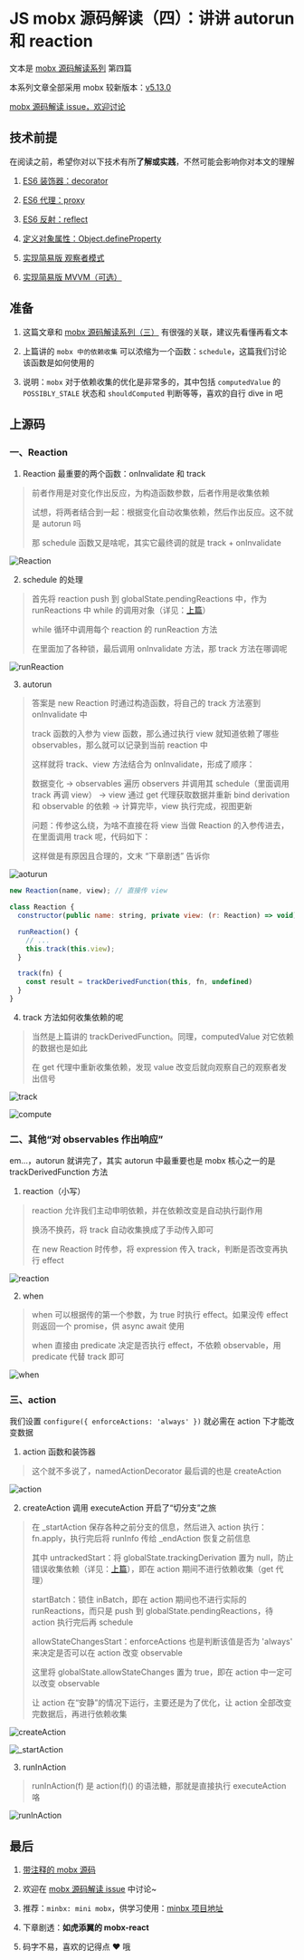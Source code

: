 # JS mobx 源码解读（四）：讲讲 autorun 和 reaction

文本是 [mobx 源码解读系列](https://github.com/lawler61/blog#js-%E7%9B%B8%E5%85%B3) 第四篇

本系列文章全部采用 mobx 较新版本：[v5.13.0](https://github.com/lawler61/mobx)

[mobx 源码解读 issue，欢迎讨论](https://github.com/lawler61/blog/issues?q=is%3Aissue+is%3Aopen+label%3A%22mobx+%E6%BA%90%E7%A0%81%E8%A7%A3%E8%AF%BB%22)

## 技术前提

在阅读之前，希望你对以下技术有所**了解或实践**，不然可能会影响你对本文的理解

1. [ES6 装饰器：decorator](http://es6.ruanyifeng.com/#docs/decorator)

2. [ES6 代理：proxy](http://es6.ruanyifeng.com/#docs/proxy)

3. [ES6 反射：reflect](http://es6.ruanyifeng.com/#docs/reflect)

4. [定义对象属性：Object.defineProperty](https://developer.mozilla.org/zh-CN/docs/Web/JavaScript/Reference/Global_Objects/Object/defineProperty)

5. [实现简易版 观察者模式](https://github.com/lawler61/blog/issues/1)

6. [实现简易版 MVVM（可选）](https://github.com/lawler61/blog/issues/5)

## 准备

1. 这篇文章和 [mobx 源码解读系列（三）](https://github.com/lawler61/blog/blob/master/js/mobx-source/3.collect-dependencies.md) 有很强的关联，建议先看懂再看文本

2. 上篇讲的 `mobx 中的依赖收集` 可以浓缩为一个函数：`schedule`，这篇我们讨论该函数是如何使用的

3. 说明：`mobx` 对于依赖收集的优化是非常多的，其中包括 `computedValue` 的 `POSSIBLY_STALE` 状态和 `shouldComputed` 判断等等，喜欢的自行 dive in 吧

## 上源码

### 一、Reaction

1. Reaction 最重要的两个函数：onInvalidate 和 track

> 前者作用是对变化作出反应，为构造函数参数，后者作用是收集依赖
>
> 试想，将两者结合到一起：根据变化自动收集依赖，然后作出反应。这不就是 autorun 吗
>
> 那 schedule 函数又是啥呢，其实它最终调的就是 track + onInvalidate

![Reaction](./images/4/1.Reaction.png)

2. schedule 的处理

> 首先将 reaction push 到 globalState.pendingReactions 中，作为 runReactions 中 while 的调用对象（详见：[上篇](https://github.com/lawler61/blog/blob/master/js/mobx-source/3.collect-dependencies.md)）
>
> while 循环中调用每个 reaction 的 runReaction 方法
>
> 在里面加了各种锁，最后调用 onInvalidate 方法，那 track 方法在哪调呢

![runReaction](./images/4/2.runReaction.png)

3. autorun

> 答案是 new Reaction 时通过构造函数，将自己的 track 方法塞到 onInvalidate 中
>
> track 函数的入参为 view 函数，那么通过执行 view 就知道依赖了哪些 observables，那么就可以记录到当前 reaction 中
>
> 这样就将 track、view 方法结合为 onInvalidate，形成了顺序：
>
> 数据变化 -> observables 遍历 observers 并调用其 schedule（里面调用 track 再调 view） -> view 通过 get 代理获取数据并重新 bind derivation 和 observable 的依赖 -> 计算完毕，view 执行完成，视图更新
>
> 问题：传参这么绕，为啥不直接在将 view 当做 Reaction 的入参传进去，在里面调用 track 呢，代码如下：
>
> 这样做是有原因且合理的，文末 “下章剧透” 告诉你

![aoturun](./images/4/3.autorun.png)

```js
new Reaction(name, view); // 直接传 view

class Reaction {
  constructor(public name: string, private view: (r: Reaction) => void) {}

  runReaction() {
    // ...
    this.track(this.view);
  }

  track(fn) {
    const result = trackDerivedFunction(this, fn, undefined)
  }
}
```

4. track 方法如何收集依赖的呢

> 当然是上篇讲的 trackDerivedFunction。同理，computedValue 对它依赖的数据也是如此
>
> 在 get 代理中重新收集依赖，发现 value 改变后就向观察自己的观察者发出信号

![track](./images/4/4.track.png)

![compute](./images/4/5.compute.png)

### 二、其他“对 observables 作出响应”

em...，autorun 就讲完了，其实 autorun 中最重要也是 mobx 核心之一的是 trackDerivedFunction 方法

1. reaction（小写）

> reaction 允许我们主动申明依赖，并在依赖改变是自动执行副作用
>
> 换汤不换药，将 track 自动收集换成了手动传入即可
>
> 在 new Reaction 时传参，将 expression 传入 track，判断是否改变再执行 effect

![reaction](./images/4/6.reaction.png)

2. when

> when 可以根据传的第一个参数，为 true 时执行 effect。如果没传 effect 则返回一个 promise，供 async await 使用
>
> when 直接由 predicate 决定是否执行 effect，不依赖 observable，用 predicate 代替 track 即可

![when](./images/4/7.when.png)

### 三、action

我们设置 `configure({ enforceActions: 'always' })` 就必需在 action 下才能改变数据

1. action 函数和装饰器

> 这个就不多说了，namedActionDecorator 最后调的也是 createAction

![action](./images/4/8.action.png)

2. createAction 调用 executeAction 开启了“切分支”之旅

> 在 _startAction 保存各种之前分支的信息，然后进入 action 执行：fn.apply，执行完后将 runInfo 传给 _endAction 恢复之前信息
>
> 其中 untrackedStart：将 globalState.trackingDerivation 置为 null，防止错误收集依赖（详见：[上篇](https://github.com/lawler61/blog/blob/master/js/mobx-source/3.collect-dependencies.md)），即在 action 期间不进行依赖收集（get 代理）
>
> startBatch：锁住 inBatch，即在 action 期间也不进行实际的 runReactions，而只是 push 到 globalState.pendingReactions，待 action 执行完后再 schedule
>
> allowStateChangesStart：enforceActions 也是判断该值是否为 'always' 来决定是否可以在 action 改变 observable
>
> 这里将 globalState.allowStateChanges 置为 true，即在 action 中一定可以改变 observable
>
> 让 action 在“安静”的情况下运行，主要还是为了优化，让 action 全部改变完数据后，再进行依赖收集

![createAction](./images/4/9.createAction.png)

![_startAction](./images/4/10._startAction.png)

3. runInAction

> runInAction(f) 是 action(f)() 的语法糖，那就是直接执行 executeAction 咯

![runInAction](./images/4/11.runInAction.png)

## 最后

1. [带注释的 mobx 源码](https://github.com/lawler61/mobx)

2. 欢迎在 [mobx 源码解读 issue](https://github.com/lawler61/blog/issues?q=is%3Aissue+is%3Aopen+label%3A%22mobx+%E6%BA%90%E7%A0%81%E8%A7%A3%E8%AF%BB%22) 中讨论~

3. 推荐：`minbx: mini mobx`，供学习使用：[minbx 项目地址](https://github.com/lawler61/minbx)

4. 下章剧透：**如虎添翼的 mobx-react**

5. 码字不易，喜欢的记得点 ❤️ 哦
